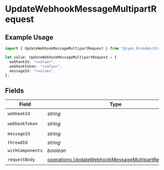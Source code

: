 # UpdateWebhookMessageMultipartRequest

## Example Usage

```typescript
import { UpdateWebhookMessageMultipartRequest } from "@ryan.blunden/discord-sdk/models/operations";

let value: UpdateWebhookMessageMultipartRequest = {
  webhookId: "<value>",
  webhookToken: "<value>",
  messageId: "<value>",
};
```

## Fields

| Field                                                                                                                      | Type                                                                                                                       | Required                                                                                                                   | Description                                                                                                                |
| -------------------------------------------------------------------------------------------------------------------------- | -------------------------------------------------------------------------------------------------------------------------- | -------------------------------------------------------------------------------------------------------------------------- | -------------------------------------------------------------------------------------------------------------------------- |
| `webhookId`                                                                                                                | *string*                                                                                                                   | :heavy_check_mark:                                                                                                         | N/A                                                                                                                        |
| `webhookToken`                                                                                                             | *string*                                                                                                                   | :heavy_check_mark:                                                                                                         | N/A                                                                                                                        |
| `messageId`                                                                                                                | *string*                                                                                                                   | :heavy_check_mark:                                                                                                         | N/A                                                                                                                        |
| `threadId`                                                                                                                 | *string*                                                                                                                   | :heavy_minus_sign:                                                                                                         | N/A                                                                                                                        |
| `withComponents`                                                                                                           | *boolean*                                                                                                                  | :heavy_minus_sign:                                                                                                         | N/A                                                                                                                        |
| `requestBody`                                                                                                              | [operations.UpdateWebhookMessageMultipartRequestBody](../../models/operations/updatewebhookmessagemultipartrequestbody.md) | :heavy_check_mark:                                                                                                         | N/A                                                                                                                        |